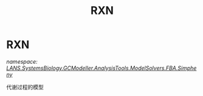 ﻿---
title: RXN
---

# RXN
_namespace: [LANS.SystemsBiology.GCModeller.AnalysisTools.ModelSolvers.FBA.Simpheny](N-LANS.SystemsBiology.GCModeller.AnalysisTools.ModelSolvers.FBA.Simpheny.html)_

代谢过程的模型




